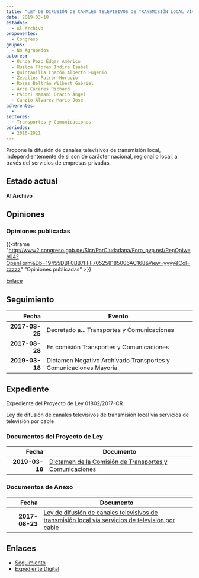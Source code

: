 ```yaml
---
title: "LEY DE DIFUSIÓN DE CANALES TELEVISIVOS DE TRANSMISIÓN LOCAL VÍA SERVICIOS DE TELEVISIÓN POR CABLE"
date: 2019-03-18
estados: 
  - Al Archivo
proponentes: 
  - Congreso
grupos: 
  - No Agrupados
autores: 
  - Ochoa Pezo Édgar Américo
  - Huilca Flores Indira Isabel
  - Quintanilla Chacón Alberto Eugenio
  - Zeballos Patrón Horacio
  - Rozas Beltrán Wilbert Gabriel
  - Arce Cáceres Richard
  - Pacori Mamani Oracio Ángel
  - Canzio Álvarez Mario José
adherentes: 
  - 
sectores: 
  - Transportes y Comunicaciones
periodos: 
  - 2016-2021
---
```


Propone la difusión de canales televisivos de transmisión local, independientemente de si son de carácter nacional, regional o local, a través del servicios de empresas privadas.


## Estado actual

**Al Archivo**

## Opiniones

### Opiniones publicadas

{{<iframe "http://www2.congreso.gob.pe/Sicr/ParCiudadana/Foro_pvp.nsf/RepOpiweb04?OpenForm&Db=19455DBF0BB7FFF705258185006AC168&View=yyyy&Col=zzzzz" "Opiniones publicadas" >}}

[Enlace](http://www2.congreso.gob.pe/Sicr/ParCiudadana/Foro_pvp.nsf/RepOpiweb04?OpenForm&Db=19455DBF0BB7FFF705258185006AC168&View=yyyy&Col=zzzzz)

## Seguimiento

| Fecha | Evento |
|------:|--------|
| **2017-08-25** | Decretado a... Transportes y Comunicaciones|
| **2017-08-28** | En comisión Transportes y Comunicaciones|
| **2019-03-18** | Dictamen Negativo Archivado Transportes y Comunicaciones Mayoria|


## Expediente

Expediente del Proyecto de Ley 01802/2017-CR

Ley de difusión de canales televisivos de transmisión local vía servicios de televisión por cable


### Documentos del Proyecto de Ley

| Fecha | Documento |
|------:|--------|
| **2019-03-18** | [Dictamen de la Comisión de Transportes y Comunicaciones](http://www.leyes.congreso.gob.pe/Documentos/2016_2021/Dictamenes/Proyectos_de_Ley/01802DC23MAY20190318.pdf) |

### Documentos de Anexo

| Fecha | Documento |
|------:|--------|
| **2017-08-23** | [Ley de difusión de canales televisivos de transmisión local vía servicios de televisión por cable](http://www.leyes.congreso.gob.pe/Documentos/2016_2021/Proyectos_de_Ley_y_de_Resoluciones_Legislativas/PL0180220170823..pdf) |

## Enlaces 

- [Seguimiento](http://www2.congreso.gob.pe/Sicr/TraDocEstProc/CLProLey2016.nsf/f7fff46988ca05b1052578e100829cc7/06367a38603af7f805258185005b27ca?OpenDocument)
- [Expediente Digital](http://www2.congreso.gob.pe/Sicr/TraDocEstProc/CLProLey2016.nsf/f7fff46988ca05b1052578e100829cc7/06367a38603af7f805258185005b27ca?OpenDocument&Click=05257FB7005EB655.eb71d0cf91d8294e05256cdf006b5706/$Body/0.1C6C)
